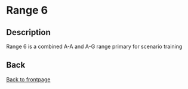 # Range 6

## Description

Range 6 is a combined A-A and A-G range primary for scenario training




## Back
[Back to frontpage](https://132nd-vwing.github.io/TRMT-Brief/)
